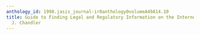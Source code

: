 ```yaml
---
anthology_id: 1998.jasis_journal-ir0anthology0volumeA49A14.10
title: Guide to Finding Legal and Regulatory Information on the Internet, by Yvonne
  J. Chandler
---
```


